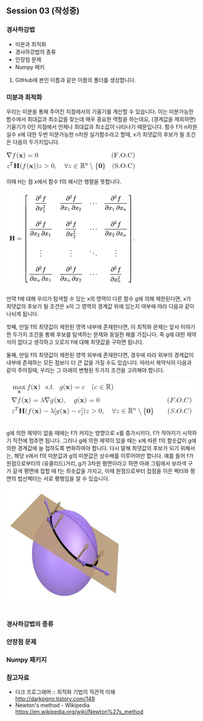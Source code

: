 ## Session 03 (작성중)
### 경사하강법

* 미분과 최적화
* 경사하강법의 종류
* 안장점 문제
* Numpy 패키


1. GitHub에 본인 이름과 같은 이름의 폴더를 생성합니다.

### 미분과 최적화

우리는 미분을 통해 주어진 지점에서의 기울기를 계산할 수 있습니다. 이는 미분가능한 함수에서 최대값과 최소값을 찾는데 매우 중요한 역할을 하는데요, (경계값을 제외하면) 기울기가 0인 지점에서 언제나 최대값과 최소값이 나타나기 때문입니다. 함수 f가 n차원 실수 x에 대한 두번 미분가능한 n차원 실가함수라고 할때, x가 최댓값의 후보가 될 조건은 다음의 두가지입니다.
<br></br>
![session03_01](./image/session03_01_focnsoc.png)
<br></br>
이때 H는 점 x에서 함수 f의 헤시안 행렬을 뜻합니다.
<br></br>
![session03_02](./image/session03_02_hessian.png)
<br></br>
만약 f에 대해 우리가 탐색할 수 있는 x의 영역이 다른 함수 g에 의해 제한된다면, x가 최댓값의 후보가 될 조건은 x이 그 영역의 경계값 위에 있는지 여부에 따라 다음과 같이 나뉘게 됩니다.

첫째, 만일 f의 최댓값이 제한된 영역 내부에 존재한다면, 이 최적화 문제는 앞서 이야기한 두가지 조건을 통해 후보를 탐색하는 문제와 동일한 해를 가집니다. 즉 g에 대한 제약식이 없다고 생각하고 오로지 f에 대해 최댓값을 구하면 됩니다.

둘째, 만일 f의 최댓값이 제한된 영역 외부에 존재한다면, 경우에 따라 외부의 경계값이 내부에 존재하는 모든 점보다 더 큰 값을 가질 수도 있습니다. 따라서 제약식이 다음과 같이 주어질때, 우리는 그 아래의 변형된 두가지 조건을 고려해야 합니다.
<br></br>
![session03_03](./image/session03_03_lagrange.png)
<br></br>
g에 의한 제약이 없을 때에는 f가 커지는 방향으로 x를 증가시키다, f가 작아지기 시작하기 직전에 멈추면 됩니다. 그러나 g에 의한 제약이 있을 때는 x에 따른 f의 함숫값이 g에 의한 경계값에 늘 접하도록 변화하여야 합니다. 다시 말해 최댓값의 후보가 되기 위해서는, 해당 x에서 f의 미분값과 g의 미분값은 상수배를 이루어야만 합니다. 예를 들어 f가 원점으로부터의 (유클리드)거리, g가 3차원 평면이라고 하면 아래 그림에서 보라색 구가 갈색 평면에 접할 때 f는 최솟값을 가지고, 이때 원점으로부터 접점을 이은 벡터와 평면의 법선벡터는 서로 평행임을 알 수 있습니다.
<br></br>
![session03_04](./image/session03_04_lagrange.jpg)
<br></br>








### 경사하강법의 종류


### 안장점 문제

### Numpy 패키지

### 참고자료

* 다크 프로그래머 :: 최적화 기법의 직관적 이해  
http://darkpgmr.tistory.com/149
* Newton's method - Wikipedia  
https://en.wikipedia.org/wiki/Newton%27s_method
